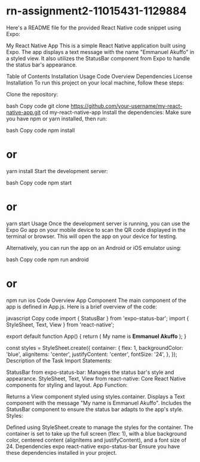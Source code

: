 # rn-assignment2-11015431-1129884

Here's a README file for the provided React Native code snippet using Expo:

My React Native App
This is a simple React Native application built using Expo. The app displays a text message with the name "Emmanuel Akuffo" in a styled view. It also utilizes the StatusBar component from Expo to handle the status bar's appearance.

Table of Contents
Installation
Usage
Code Overview
Dependencies
License
Installation
To run this project on your local machine, follow these steps:

Clone the repository:

bash
Copy code
git clone https://github.com/your-username/my-react-native-app.git
cd my-react-native-app
Install the dependencies:
Make sure you have npm or yarn installed, then run:

bash
Copy code
npm install
# or
yarn install
Start the development server:

bash
Copy code
npm start
# or
yarn start
Usage
Once the development server is running, you can use the Expo Go app on your mobile device to scan the QR code displayed in the terminal or browser. This will open the app on your device for testing.

Alternatively, you can run the app on an Android or iOS emulator using:

bash
Copy code
npm run android
# or
npm run ios
Code Overview
App Component
The main component of the app is defined in App.js. Here is a brief overview of the code:

javascript
Copy code
import { StatusBar } from 'expo-status-bar';
import { StyleSheet, Text, View } from 'react-native';

export default function App() {
  return (
    <View style={styles.container}>
      <Text>My name is <b>Emmanuel Akuffo</b></Text>
      <StatusBar style="auto" />
    </View>
  );
}

const styles = StyleSheet.create({
  container: {
    flex: 1,
    backgroundColor: 'blue',
    alignItems: 'center',
    justifyContent: 'center',
    fontSize: '24',
  },
});
Description of the Task
Import Statements:

StatusBar from expo-status-bar: Manages the status bar's style and appearance.
StyleSheet, Text, View from react-native: Core React Native components for styling and layout.
App Function:

Returns a View component styled using styles.container.
Displays a Text component with the message "My name is Emmanuel Akuffo".
Includes the StatusBar component to ensure the status bar adapts to the app's style.
Styles:

Defined using StyleSheet.create to manage the styles for the container. The container is set to take up the full screen (flex: 1), with a blue background color, centered content (alignItems and justifyContent), and a font size of 24.
Dependencies
expo
react-native
expo-status-bar
Ensure you have these dependencies installed in your project.
